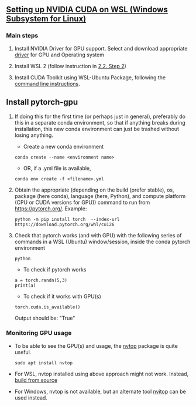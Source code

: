 ## [Setting up NVIDIA CUDA on WSL (Windows Subsystem for Linux)](https://docs.nvidia.com/cuda/wsl-user-guide/index.html)

### Main steps

1. Install NVIDIA Driver for GPU support. Select and download
   appropriate [driver](https://www.nvidia.com/Download/index.aspx) for GPU and Operating system

2. Install WSL 2 (follow instruction in [2.2. Step 2](https://docs.nvidia.com/cuda/wsl-user-guide/index.html))

3. Install CUDA Toolkit using WSL-Ubuntu Package, following
   the [command line instructions](https://developer.nvidia.com/cuda-downloads?target_os=Linux&target_arch=x86_64&Distribution=WSL-Ubuntu&target_version=2.0&target_type=deb_local).

## Install pytorch-gpu

1. If doing this for the first time (or perhaps just in general), preferably do this in a separate conda environment, so
   that if anything breaks during installation, this new conda environment can just be trashed without losing anything.

    * Create a new conda environment
    ```
    conda create --name <environment name>
    ```

    * OR, if a .yml file is available,
    ```
    conda env create -f <filename>.yml
    ```

2. Obtain the appropriate (depending on the build (prefer stable), os, package (here conda), language (here, Python),
   and compute platform (CPU or CUDA versions for GPU)) command to run from https://pytorch.org/. Example:
    ```
    python -m pip install torch  --index-url https://download.pytorch.org/whl/cu126
    ```

3. Check that pytorch works (and with GPU) with the following series of commands in a WSL (Ubuntu) window/session,
   inside the conda pytorch environment
    ```
    python
    
    ```

    * To check if pytorch works
    ```
    a = torch.randn(5,3)
    print(a)
    ```

    * To check if it works with GPU(s)
    ```
    torch.cuda.is_available()
    ```
   Output should be: "True"

### Monitoring GPU usage

* To be able to see the GPU(s) and usage, the [nvtop](https://github.com/Syllo/nvtop) package is quite useful.
    ```
    sudo apt install nvtop
    ```

* For WSL, nvtop installed using above approach might not work.
  Instead, [build from source](https://github.com/Syllo/nvtop#nvtop-build)

* For Windows, nvtop is not available, but an alternate tool [nvitop](https://pypi.org/project/nvitop/) can be used
  instead.
